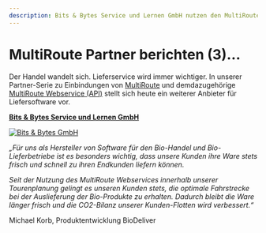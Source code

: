 ```yaml
---
description: Bits & Bytes Service und Lernen GmbH nutzen den MultiRoute Webservice zur CO2-Einsparung.
---
```


MultiRoute Partner berichten (3)…
=================================

Der Handel wandelt sich. Lieferservice wird immer wichtiger. In unserer Partner-Serie zu Einbindungen von [MultiRoute](http://www.multiroute.de) und demdazugehörige [MultiRoute Webservice (API)](https://gbconsite.de/routenplanung-viele-adressen-multiroute/#MultiRouteAPI) stellt sich heute ein weiterer Anbieter für Liefersoftware vor.

**[Bits & Bytes Service und Lernen GmbH](https://www.biooffice-kassensysteme.de/)**

[![](https://gbconsite.de/wp-content/uploads/2020/11/Bits-Bytes-Logo.jpg "Bits & Bytes GmbH")](https://www.biooffice-kassensysteme.de/)

_„Für uns als Hersteller von Software für den Bio-Handel und Bio-Lieferbetriebe ist es besonders wichtig, dass unsere Kunden ihre Ware stets frisch und schnell zu ihren Endkunden liefern können._

_Seit der Nutzung des MultiRoute Webservices innerhalb unserer Tourenplanung gelingt es unseren Kunden stets, die optimale Fahrstrecke bei der Auslieferung der Bio-Produkte zu erhalten. Dadurch bleibt die Ware länger frisch und die CO2-Bilanz unserer Kunden-Flotten wird verbessert.“_

Michael Korb, Produktentwicklung BioDeliver
